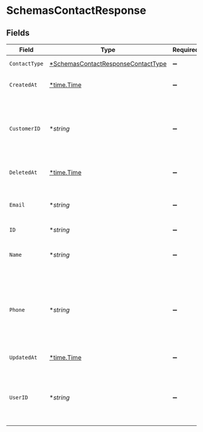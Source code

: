 # SchemasContactResponse


## Fields

| Field                                                                                           | Type                                                                                            | Required                                                                                        | Description                                                                                     | Example                                                                                         |
| ----------------------------------------------------------------------------------------------- | ----------------------------------------------------------------------------------------------- | ----------------------------------------------------------------------------------------------- | ----------------------------------------------------------------------------------------------- | ----------------------------------------------------------------------------------------------- |
| `ContactType`                                                                                   | [*SchemasContactResponseContactType](../../models/shared/schemascontactresponsecontacttype.md)  | :heavy_minus_sign:                                                                              | The type of contact.                                                                            |                                                                                                 |
| `CreatedAt`                                                                                     | [*time.Time](https://pkg.go.dev/time#Time)                                                      | :heavy_minus_sign:                                                                              | Date and time in ISO 8601 format.                                                               | 2020-04-09T18:14:30Z                                                                            |
| `CustomerID`                                                                                    | **string*                                                                                       | :heavy_minus_sign:                                                                              | The alphanumeric string representing the customer for this customer contact.                    |                                                                                                 |
| `DeletedAt`                                                                                     | [*time.Time](https://pkg.go.dev/time#Time)                                                      | :heavy_minus_sign:                                                                              | Date and time in ISO 8601 format.                                                               | 2020-04-09T18:14:30Z                                                                            |
| `Email`                                                                                         | **string*                                                                                       | :heavy_minus_sign:                                                                              | The email of this contact, when a user_id is not provided.                                      |                                                                                                 |
| `ID`                                                                                            | **string*                                                                                       | :heavy_minus_sign:                                                                              | N/A                                                                                             | x4xCwxxJxGCx123Rx5xTx                                                                           |
| `Name`                                                                                          | **string*                                                                                       | :heavy_minus_sign:                                                                              | The name of this contact, when user_id is not provided.                                         |                                                                                                 |
| `Phone`                                                                                         | **string*                                                                                       | :heavy_minus_sign:                                                                              | The phone number for this contact. Required for primary, technical, and security contact types. |                                                                                                 |
| `UpdatedAt`                                                                                     | [*time.Time](https://pkg.go.dev/time#Time)                                                      | :heavy_minus_sign:                                                                              | Date and time in ISO 8601 format.                                                               | 2020-04-09T18:14:30Z                                                                            |
| `UserID`                                                                                        | **string*                                                                                       | :heavy_minus_sign:                                                                              | The alphanumeric string representing the user for this customer contact.                        |                                                                                                 |